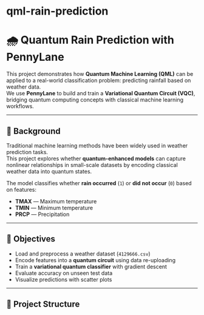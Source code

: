 # qml-rain-prediction

# 🌧️ Quantum Rain Prediction with PennyLane

This project demonstrates how **Quantum Machine Learning (QML)** can be applied to a real-world classification problem: predicting rainfall based on weather data.  
We use **PennyLane** to build and train a **Variational Quantum Circuit (VQC)**, bridging quantum computing concepts with classical machine learning workflows.

---

## 📖 Background

Traditional machine learning methods have been widely used in weather prediction tasks.  
This project explores whether **quantum-enhanced models** can capture nonlinear relationships in small-scale datasets by encoding classical weather data into quantum states.

The model classifies whether **rain occurred** (`1`) or **did not occur** (`0`) based on features:
- **TMAX** — Maximum temperature  
- **TMIN** — Minimum temperature  
- **PRCP** — Precipitation  

---

## 🎯 Objectives

- Load and preprocess a weather dataset (`4129666.csv`)  
- Encode features into a **quantum circuit** using data re-uploading  
- Train a **variational quantum classifier** with gradient descent  
- Evaluate accuracy on unseen test data  
- Visualize predictions with scatter plots  

---

## 📂 Project Structure

